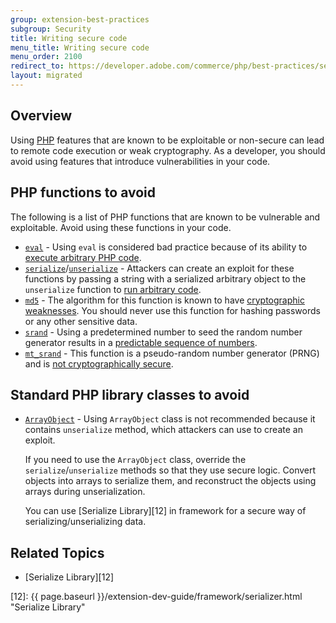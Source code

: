 ```yaml
---
group: extension-best-practices
subgroup: Security
title: Writing secure code
menu_title: Writing secure code
menu_order: 2100
redirect_to: https://developer.adobe.com/commerce/php/best-practices/security/
layout: migrated
---
```


## Overview

Using [PHP](https://glossary.magento.com/php) features that are known to be exploitable or non-secure can lead to remote code execution or weak cryptography.
As a developer, you should avoid using features that introduce vulnerabilities in your code.

## PHP functions to avoid

The following is a list of PHP functions that are known to be vulnerable and exploitable.
Avoid using these functions in your code.

*  [`eval`][0] - Using `eval` is considered bad practice because of its ability to [execute arbitrary PHP code][1].
*  [`serialize`][2]/[`unserialize`][3] - Attackers can create an exploit for these functions by passing a string with a serialized arbitrary object to the `unserialize` function to [run arbitrary code][4].
*  [`md5`][5] - The algorithm for this function is known to have [cryptographic weaknesses][6].
   You should never use this function for hashing passwords or any other sensitive data.
*  [`srand`][7] - Using a predetermined number to seed the random number generator results in a [predictable sequence of numbers][8].
*  [`mt_srand`][9] - This function is a pseudo-random number generator (PRNG) and is [not cryptographically secure][10].

## Standard PHP library classes to avoid

*  [`ArrayObject`](https://php.net/manual/en/class.arrayobject.php) - Using `ArrayObject` class is not recommended because it contains `unserialize` method, which attackers can use to create an exploit.

   If you need to use the `ArrayObject` class, override the `serialize`/`unserialize` methods so that they use secure logic.
   Convert objects into arrays to serialize them, and reconstruct the objects using arrays during unserialization.

   You can use [Serialize Library][12] in framework for a secure way of serializing/unserializing data.

## Related Topics

*  [Serialize Library][12]

[0]:https://php.net/manual/en/function.eval.php
[1]:https://www.owasp.org/index.php/PHP_Security_Cheat_Sheet#Code_Injection
[2]:https://php.net/manual/en/function.serialize.php
[3]:https://php.net/manual/en/function.unserialize.php
[4]:https://www.owasp.org/index.php/PHP_Object_Injection
[5]:https://php.net/manual/en/function.md5.php
[6]:https://www.owasp.org/index.php/Guide_to_Cryptography#Hashes
[7]:https://php.net/manual/en/function.srand.php
[8]:https://softwareengineering.stackexchange.com/questions/76229/predicting-the-output-of-phps-rand
[9]:https://php.net/manual/en/function.mt-rand.php
[10]:https://phpsecurity.readthedocs.io/en/latest/Insufficient-Entropy-For-Random-Values.html
[11]:https://php.net/manual/en/class.arrayobject.php
[12]: {{ page.baseurl }}/extension-dev-guide/framework/serializer.html "Serialize Library"
